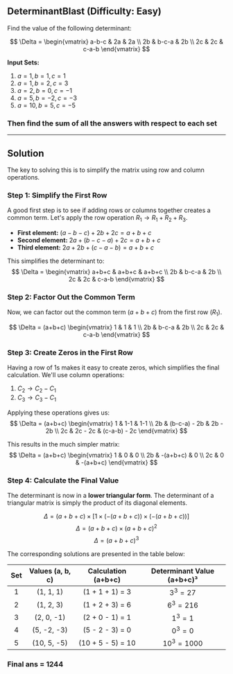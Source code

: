 ## DeterminantBlast (Difficulty: Easy)

Find the value of the following determinant:

$$
\Delta = \begin{vmatrix}
a-b-c & 2a & 2a \\
2b & b-c-a & 2b \\
2c & 2c & c-a-b
\end{vmatrix}
$$

**Input Sets:**
1.  $a = 1, b = 1, c = 1$
2.  $a = 1, b = 2, c = 3$
3.  $a = 2, b = 0, c = -1$
4.  $a = 5, b = -2, c = -3$
5.  $a = 10, b = 5, c = -5$

### Then find the sum of all the answers with respect to each set

***

## Solution

The key to solving this is to simplify the matrix using row and column operations.

### Step 1: Simplify the First Row

A good first step is to see if adding rows or columns together creates a common term. Let's apply the row operation $R_1 \to R_1 + R_2 + R_3$.

* **First element:** $(a-b-c) + 2b + 2c = a+b+c$
* **Second element:** $2a + (b-c-a) + 2c = a+b+c$
* **Third element:** $2a + 2b + (c-a-b) = a+b+c$

This simplifies the determinant to:
$$
\Delta = \begin{vmatrix}
a+b+c & a+b+c & a+b+c \\
2b & b-c-a & 2b \\
2c & 2c & c-a-b
\end{vmatrix}
$$

### Step 2: Factor Out the Common Term

Now, we can factor out the common term $(a+b+c)$ from the first row ($R_1$).

$$
\Delta = (a+b+c) \begin{vmatrix}
1 & 1 & 1 \\
2b & b-c-a & 2b \\
2c & 2c & c-a-b
\end{vmatrix}
$$

### Step 3: Create Zeros in the First Row

Having a row of 1s makes it easy to create zeros, which simplifies the final calculation. We'll use column operations:
1.  $C_2 \to C_2 - C_1$
2.  $C_3 \to C_3 - C_1$

Applying these operations gives us:
$$
\Delta = (a+b+c) \begin{vmatrix}
1 & 1-1 & 1-1 \\
2b & (b-c-a) - 2b & 2b - 2b \\
2c & 2c - 2c & (c-a-b) - 2c
\end{vmatrix}
$$

This results in the much simpler matrix:
$$
\Delta = (a+b+c) \begin{vmatrix}
1 & 0 & 0 \\
2b & -(a+b+c) & 0 \\
2c & 0 & -(a+b+c)
\end{vmatrix}
$$

### Step 4: Calculate the Final Value

The determinant is now in a **lower triangular form**. The determinant of a triangular matrix is simply the product of its diagonal elements.

$$\Delta = (a+b+c) \times [1 \times (-(a+b+c)) \times (-(a+b+c))]$$
$$\Delta = (a+b+c) \times (a+b+c)^2$$ 
$$\Delta = (a+b+c)^3$$

The corresponding solutions are presented in the table below:

| Set | Values (a, b, c) | Calculation (a+b+c) | Determinant Value (a+b+c)³ |
|:---:|:------------------:|:---------------------:|:----------------------------:|
| 1   | (1, 1, 1)          | (1 + 1 + 1) = 3       | $3^3 = 27$                   |
| 2   | (1, 2, 3)          | (1 + 2 + 3) = 6       | $6^3 = 216$                  |
| 3   | (2, 0, -1)         | (2 + 0 - 1) = 1       | $1^3 = 1$                    |
| 4   | (5, -2, -3)        | (5 - 2 - 3) = 0       | $0^3 = 0$                    |
| 5   | (10, 5, -5)        | (10 + 5 - 5) = 10     | $10^3 = 1000$                |

### Final ans = 1244